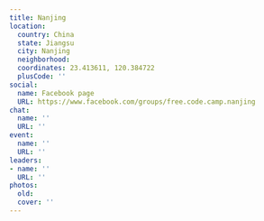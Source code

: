 ```yaml
---
title: Nanjing
location:
  country: China
  state: Jiangsu
  city: Nanjing
  neighborhood: 
  coordinates: 23.413611, 120.384722
  plusCode: ''
social:
  name: Facebook page
  URL: https://www.facebook.com/groups/free.code.camp.nanjing
chat:
  name: ''
  URL: ''
event:
  name: ''
  URL: ''
leaders:
- name: ''
  URL: ''
photos:
  old: 
  cover: ''
---
```

